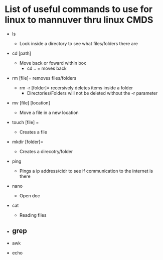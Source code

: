# List of useful commands to use for linux to mannuver thru linux CMDS

- ls 
  - Look inside a directory to see what files/folders there are

- cd [path] 
  - Move back or foward within box
    - cd .. = moves back

- rm [file]= removes files/folders 
    - rm -r [folder]= recersively deletes items inside a folder 
      - Directories/Folders will not be deleted without the -r parameter

- mv [file] [location] 
  - Move a file in a new location

- touch [file] = 
  - Creates a file

- mkdir [folder]= 
  - Creates a direcotry/folder

- ping 
  - Pings a ip address/cidr to see if communication to the internet is there

- nano 
  - Open doc

- cat 
  - Reading files

- grep 
  -  

- awk 

- echo 